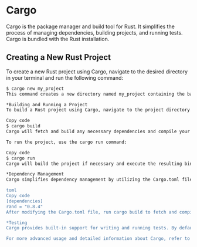 # Cargo

Cargo is the package manager and build tool for Rust. It simplifies the process of managing dependencies, building projects, and running tests. Cargo is bundled with the Rust installation.

## Creating a New Rust Project

To create a new Rust project using Cargo, navigate to the desired directory in your terminal and run the following command:

```bash
$ cargo new my_project
This command creates a new directory named my_project containing the basic structure for a Rust project. It also initializes a new Git repository in the project directory by default.

*Building and Running a Project
To build a Rust project using Cargo, navigate to the project directory and run the following command:

Copy code
$ cargo build
Cargo will fetch and build any necessary dependencies and compile your project. The resulting executable will be placed in the target/debug directory.

To run the project, use the cargo run command:

Copy code
$ cargo run
Cargo will build the project if necessary and execute the resulting binary.

*Dependency Management
Cargo simplifies dependency management by utilizing the Cargo.toml file. This file specifies the project's dependencies and their versions. To add a dependency, open the Cargo.toml file and add the desired crate under the [dependencies] section. For example:

toml
Copy code
[dependencies]
rand = "0.8.4"
After modifying the Cargo.toml file, run cargo build to fetch and compile the dependencies.

*Testing
Cargo provides built-in support for writing and running tests. By default, tests are placed in the tests directory. To run the tests for a project, use the cargo test command.

For more advanced usage and detailed information about Cargo, refer to the official Rust documentation: https://doc.rust-lang.org/cargo/

